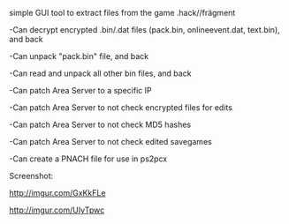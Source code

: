 simple GUI tool to extract files from the game .hack//frägment 


-Can decrypt encrypted .bin/.dat files (pack.bin, onlineevent.dat, text.bin), and back

-Can unpack "pack.bin" file, and back

-Can read and unpack all other bin files, and back

-Can patch Area Server to a specific IP

-Can patch Area Server to not check encrypted files for edits

-Can patch Area Server to not check MD5 hashes

-Can patch Area Server to not check edited savegames

-Can create a PNACH file for use in ps2pcx


Screenshot:

http://imgur.com/GxKkFLe

http://imgur.com/UIyTpwc
